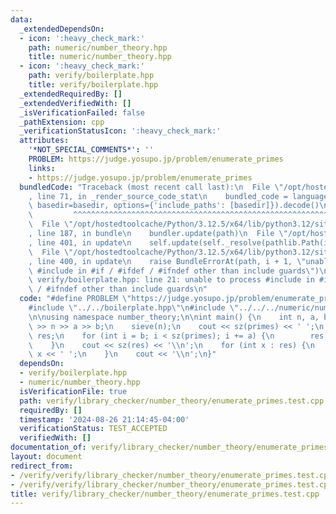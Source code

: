 ```yaml
---
data:
  _extendedDependsOn:
  - icon: ':heavy_check_mark:'
    path: numeric/number_theory.hpp
    title: numeric/number_theory.hpp
  - icon: ':heavy_check_mark:'
    path: verify/boilerplate.hpp
    title: verify/boilerplate.hpp
  _extendedRequiredBy: []
  _extendedVerifiedWith: []
  _isVerificationFailed: false
  _pathExtension: cpp
  _verificationStatusIcon: ':heavy_check_mark:'
  attributes:
    '*NOT_SPECIAL_COMMENTS*': ''
    PROBLEM: https://judge.yosupo.jp/problem/enumerate_primes
    links:
    - https://judge.yosupo.jp/problem/enumerate_primes
  bundledCode: "Traceback (most recent call last):\n  File \"/opt/hostedtoolcache/Python/3.12.5/x64/lib/python3.12/site-packages/onlinejudge_verify/documentation/build.py\"\
    , line 71, in _render_source_code_stat\n    bundled_code = language.bundle(stat.path,\
    \ basedir=basedir, options={'include_paths': [basedir]}).decode()\n          \
    \         ^^^^^^^^^^^^^^^^^^^^^^^^^^^^^^^^^^^^^^^^^^^^^^^^^^^^^^^^^^^^^^^^^^^^^^^^^^^^^^^^^\n\
    \  File \"/opt/hostedtoolcache/Python/3.12.5/x64/lib/python3.12/site-packages/onlinejudge_verify/languages/cplusplus.py\"\
    , line 187, in bundle\n    bundler.update(path)\n  File \"/opt/hostedtoolcache/Python/3.12.5/x64/lib/python3.12/site-packages/onlinejudge_verify/languages/cplusplus_bundle.py\"\
    , line 401, in update\n    self.update(self._resolve(pathlib.Path(included), included_from=path))\n\
    \  File \"/opt/hostedtoolcache/Python/3.12.5/x64/lib/python3.12/site-packages/onlinejudge_verify/languages/cplusplus_bundle.py\"\
    , line 400, in update\n    raise BundleErrorAt(path, i + 1, \"unable to process\
    \ #include in #if / #ifdef / #ifndef other than include guards\")\nonlinejudge_verify.languages.cplusplus_bundle.BundleErrorAt:\
    \ verify/boilerplate.hpp: line 21: unable to process #include in #if / #ifdef\
    \ / #ifndef other than include guards\n"
  code: "#define PROBLEM \"https://judge.yosupo.jp/problem/enumerate_primes\"\n\n\
    #include \"../../boilerplate.hpp\"\n#include \"../../../numeric/number_theory.hpp\"\
    \n\nusing namespace number_theory;\n\nint main() {\n    int n, a, b;\n    cin\
    \ >> n >> a >> b;\n    sieve(n);\n    cout << sz(primes) << ' ';\n    vector<int>\
    \ res;\n    for (int i = b; i < sz(primes); i += a) {\n        res.push_back(primes[i]);\n\
    \    }\n    cout << sz(res) << '\\n';\n    for (int x : res) {\n        cout <<\
    \ x << ' ';\n    }\n    cout << '\\n';\n}"
  dependsOn:
  - verify/boilerplate.hpp
  - numeric/number_theory.hpp
  isVerificationFile: true
  path: verify/library_checker/number_theory/enumerate_primes.test.cpp
  requiredBy: []
  timestamp: '2024-08-26 21:14:45-04:00'
  verificationStatus: TEST_ACCEPTED
  verifiedWith: []
documentation_of: verify/library_checker/number_theory/enumerate_primes.test.cpp
layout: document
redirect_from:
- /verify/verify/library_checker/number_theory/enumerate_primes.test.cpp
- /verify/verify/library_checker/number_theory/enumerate_primes.test.cpp.html
title: verify/library_checker/number_theory/enumerate_primes.test.cpp
---
```

